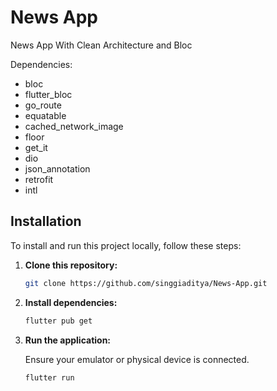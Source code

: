 # News App

News App With Clean Architecture and Bloc

Dependencies:
 - bloc
 - flutter_bloc
 - go_route
 - equatable
 - cached_network_image
 - floor
 - get_it
 - dio
 - json_annotation
 - retrofit
 - intl

## Installation

To install and run this project locally, follow these steps:

1. **Clone this repository:**

   ```bash
   git clone https://github.com/singgiaditya/News-App.git
   ```

2. **Install dependencies:**

   ```bash
   flutter pub get
   ```

3. **Run the application:**

   Ensure your emulator or physical device is connected.

   ```bash
   flutter run
   ```